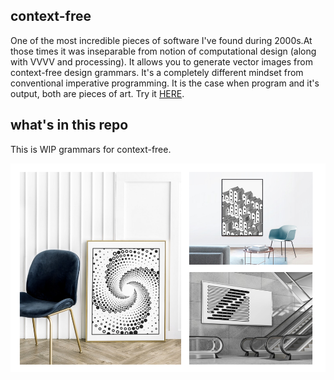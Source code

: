 ## context-free

One of the most incredible pieces of software I've found during 2000s.At those times it was 
inseparable from notion of computational design (along with VVVV and processing). 
It allows you to generate vector images from context-free design grammars. It's a completely 
different mindset from conventional imperative programming. It is the case when program 
and it's output, both are pieces of art. Try it [HERE](https://github.com/MtnViewJohn/context-free).

## what's in this repo

This is WIP grammars for context-free.

![preview](images/preview.png)
